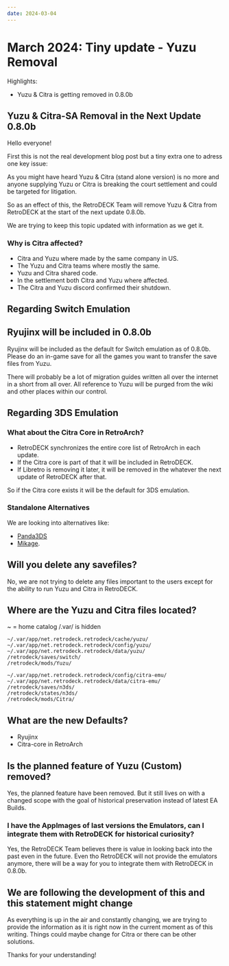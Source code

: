 ```yaml
---
date: 2024-03-04
---
```


# March 2024: Tiny update - Yuzu Removal

Highlights:

- Yuzu & Citra is getting removed in 0.8.0b


<!-- more -->

## Yuzu & Citra-SA Removal in the Next Update 0.8.0b

Hello everyone!

First this is not the real development blog post but a tiny extra one to adress one key issue:

As you might have heard Yuzu & Citra (stand alone version) is no more and anyone supplying Yuzu or Citra is breaking the court settlement and could be targeted for litigation.

So as an effect of this, the RetroDECK Team will remove Yuzu & Citra from RetroDECK at the start of the next update 0.8.0b.

We are trying to keep this topic updated with information as we get it.

### Why is Citra affected?

- Citra and Yuzu where made by the same company in US.
- The Yuzu and Citra teams where mostly the same.
- Yuzu and Citra shared code.
- In the settlement both Citra and Yuzu where affected.
- The Citra and Yuzu discord confirmed their shutdown.

## Regarding Switch Emulation

## Ryujinx will be included  in 0.8.0b

Ryujinx will be included as the default for Switch emulation as of 0.8.0b.
Please do an in-game save for all the games you want to transfer the save files from Yuzu.

There will probably be a lot of migration guides written all over the internet in a short from all over.
All reference to Yuzu will be purged from the wiki and other places within our control.

## Regarding 3DS Emulation

### What about the Citra Core in RetroArch?

- RetroDECK synchronizes the entire core list of RetroArch in each update.
- If the Citra core is part of that it will be included in RetroDECK.
- If Libretro is removing it later, it will be removed in the whatever the next update of RetroDECK after that.

So if the Citra core exists it will be the default for 3DS emulation.

### Standalone Alternatives

We are looking into alternatives like:

- [Panda3DS](https://panda3ds.com/)
- [Mikage](https://mikage.app/).

## Will you delete any savefiles?

No, we are not trying to delete any files important to the users except for the ability to run Yuzu and Citra in RetroDECK.

## Where are the Yuzu and Citra files located?

~ = home catalog
/.var/ is hidden


```
~/.var/app/net.retrodeck.retrodeck/cache/yuzu/
~/.var/app/net.retrodeck.retrodeck/config/yuzu/
~/.var/app/net.retrodeck.retrodeck/data/yuzu/
/retrodeck/saves/switch/
/retrodeck/mods/Yuzu/
```

```
~/.var/app/net.retrodeck.retrodeck/config/citra-emu/
~/.var/app/net.retrodeck.retrodeck/data/citra-emu/
/retrodeck/saves/n3ds/
/retrodeck/states/n3ds/
/retrodeck/mods/Citra/
```

## What are the new Defaults?

- Ryujinx
- Citra-core in RetroArch

## Is the planned feature of Yuzu (Custom) removed?

Yes, the planned feature have been removed. But it still lives on with a changed scope with the goal of historical preservation instead of latest EA Builds.

### I have the AppImages of last versions the Emulators, can I integrate them with RetroDECK for historical curiosity?

Yes, the RetroDECK Team believes there is value in looking back into the past even in the future. Even tho RetroDECK will not provide the emulators anymore, there will be a way for you to integrate them with RetroDECK in 0.8.0b.

##  We are following the development of this and this statement might change

As everything is up in the air and constantly changing, we are trying to provide the information as it is right now in the current moment as of this writing.
Things could maybe change for Citra or there can be other solutions.

Thanks for your understanding!
